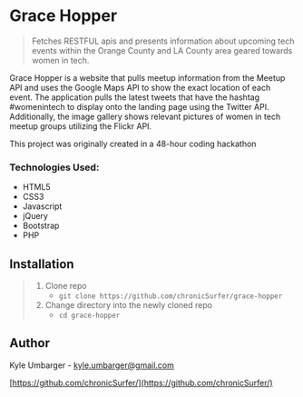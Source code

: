 # Grace Hopper
>  Fetches RESTFUL apis and presents information about upcoming tech events
within the Orange County and LA County area geared towards women in tech.

Grace Hopper is a website that pulls meetup information from the Meetup API and uses the Google Maps API to show the exact location of each event. The application pulls the latest tweets that have the hashtag #womenintech to display onto the landing page using the Twitter API. Additionally, the image gallery shows relevant pictures of women in tech meetup groups utilizing the Flickr API.

This project was originally created in a 48-hour coding hackathon

### Technologies Used:
- HTML5
- CSS3
- Javascript
- jQuery
- Bootstrap
- PHP

## Installation

> 1. Clone repo
>    - `git clone https://github.com/chronicSurfer/grace-hopper`
> 1. Change directory into the newly cloned repo
>    - `cd grace-hopper`

## Author

Kyle Umbarger - kyle.umbarger@gmail.com

[https://github.com/chronicSurfer/](https://github.com/chronicSurfer/)

